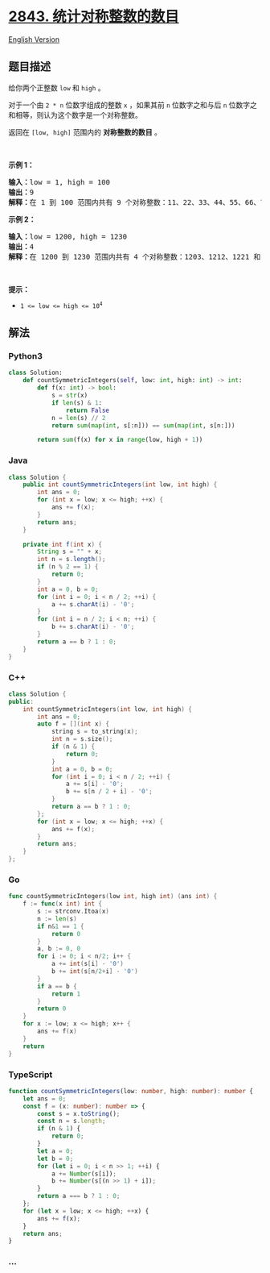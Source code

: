 # [2843. 统计对称整数的数目](https://leetcode.cn/problems/count-symmetric-integers)

[English Version](/solution/2800-2899/2843.Count%20Symmetric%20Integers/README_EN.md)

## 题目描述

<!-- 这里写题目描述 -->

<p>给你两个正整数 <code>low</code> 和 <code>high</code> 。</p>

<p>对于一个由 <code>2 * n</code> 位数字组成的整数 <code>x</code> ，如果其前 <code>n</code> 位数字之和与后 <code>n</code> 位数字之和相等，则认为这个数字是一个对称整数。</p>

<p>返回在 <code>[low, high]</code> 范围内的 <strong>对称整数的数目</strong> 。</p>

<p>&nbsp;</p>

<p><strong class="example">示例 1：</strong></p>

<pre>
<strong>输入：</strong>low = 1, high = 100
<strong>输出：</strong>9
<strong>解释：</strong>在 1 到 100 范围内共有 9 个对称整数：11、22、33、44、55、66、77、88 和 99 。
</pre>

<p><strong class="example">示例 2：</strong></p>

<pre>
<strong>输入：</strong>low = 1200, high = 1230
<strong>输出：</strong>4
<strong>解释：</strong>在 1200 到 1230 范围内共有 4 个对称整数：1203、1212、1221 和 1230 。
</pre>

<p>&nbsp;</p>

<p><strong>提示：</strong></p>

<ul>
	<li><code>1 &lt;= low &lt;= high &lt;= 10<sup>4</sup></code></li>
</ul>

## 解法

<!-- 这里可写通用的实现逻辑 -->

<!-- tabs:start -->

### **Python3**

<!-- 这里可写当前语言的特殊实现逻辑 -->

```python
class Solution:
    def countSymmetricIntegers(self, low: int, high: int) -> int:
        def f(x: int) -> bool:
            s = str(x)
            if len(s) & 1:
                return False
            n = len(s) // 2
            return sum(map(int, s[:n])) == sum(map(int, s[n:]))

        return sum(f(x) for x in range(low, high + 1))
```

### **Java**

<!-- 这里可写当前语言的特殊实现逻辑 -->

```java
class Solution {
    public int countSymmetricIntegers(int low, int high) {
        int ans = 0;
        for (int x = low; x <= high; ++x) {
            ans += f(x);
        }
        return ans;
    }

    private int f(int x) {
        String s = "" + x;
        int n = s.length();
        if (n % 2 == 1) {
            return 0;
        }
        int a = 0, b = 0;
        for (int i = 0; i < n / 2; ++i) {
            a += s.charAt(i) - '0';
        }
        for (int i = n / 2; i < n; ++i) {
            b += s.charAt(i) - '0';
        }
        return a == b ? 1 : 0;
    }
}
```

### **C++**

```cpp
class Solution {
public:
    int countSymmetricIntegers(int low, int high) {
        int ans = 0;
        auto f = [](int x) {
            string s = to_string(x);
            int n = s.size();
            if (n & 1) {
                return 0;
            }
            int a = 0, b = 0;
            for (int i = 0; i < n / 2; ++i) {
                a += s[i] - '0';
                b += s[n / 2 + i] - '0';
            }
            return a == b ? 1 : 0;
        };
        for (int x = low; x <= high; ++x) {
            ans += f(x);
        }
        return ans;
    }
};
```

### **Go**

```go
func countSymmetricIntegers(low int, high int) (ans int) {
	f := func(x int) int {
		s := strconv.Itoa(x)
		n := len(s)
		if n&1 == 1 {
			return 0
		}
		a, b := 0, 0
		for i := 0; i < n/2; i++ {
			a += int(s[i] - '0')
			b += int(s[n/2+i] - '0')
		}
		if a == b {
			return 1
		}
		return 0
	}
	for x := low; x <= high; x++ {
		ans += f(x)
	}
	return
}
```

### **TypeScript**

```ts
function countSymmetricIntegers(low: number, high: number): number {
    let ans = 0;
    const f = (x: number): number => {
        const s = x.toString();
        const n = s.length;
        if (n & 1) {
            return 0;
        }
        let a = 0;
        let b = 0;
        for (let i = 0; i < n >> 1; ++i) {
            a += Number(s[i]);
            b += Number(s[(n >> 1) + i]);
        }
        return a === b ? 1 : 0;
    };
    for (let x = low; x <= high; ++x) {
        ans += f(x);
    }
    return ans;
}
```

### **...**

```

```

<!-- tabs:end -->
